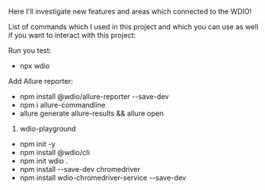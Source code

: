 Here I'll investigate new features and areas which connected to the WDIO!

List of commands which I used in this project and which you can use as well if you want to interact with this project:

Run you test:
- npx wdio

Add Allure reporter:
- npm install @wdio/allure-reporter --save-dev
- npm i allure-commandline
- allure generate allure-results && allure open

1. wdio-playground
- npm init -y
- npm install @wdio/cli
- npm init wdio .
- npm install --save-dev chromedriver
- npm install wdio-chromedriver-service --save-dev
